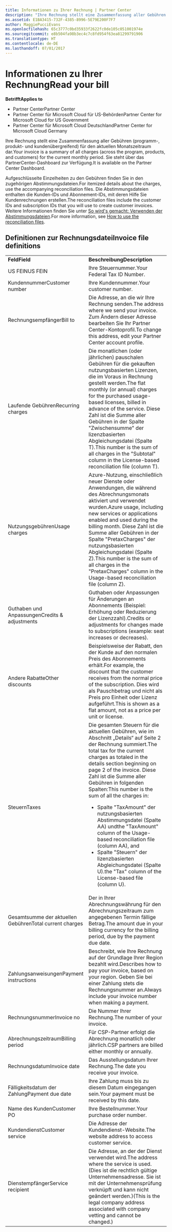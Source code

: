 ```yaml
---
title: Informationen zu Ihrer Rechnung | Partner Center
description: "Ihre Rechnung stellt eine Zusammenfassung aller Gebühren (programm-, produkt- und kundenübergreifend) für den aktuellen Monatszeitraum dar. Sie steht über das Partner Center-Dashboard zur Verfügung."
ms.assetid: E1BA3415-732F-4385-8996-5E79E200F7F7
author: MaggiePucciEvans
ms.openlocfilehash: 65c3777c0bd35933f2622fc0de105c051001974e
ms.sourcegitcommit: e8b504fa98b3ec4c7c8fd954f63ea81299791906
ms.translationtype: HT
ms.contentlocale: de-DE
ms.lasthandoff: 07/01/2017
---
```

# <a name="read-your-bill"></a><span data-ttu-id="f1561-104">Informationen zu Ihrer Rechnung</span><span class="sxs-lookup"><span data-stu-id="f1561-104">Read your bill</span></span>

**<span data-ttu-id="f1561-105">Betrifft</span><span class="sxs-lookup"><span data-stu-id="f1561-105">Applies to</span></span>**

-  <span data-ttu-id="f1561-106">Partner Center</span><span class="sxs-lookup"><span data-stu-id="f1561-106">Partner Center</span></span>
-  <span data-ttu-id="f1561-107">Partner Center für Microsoft Cloud für US-Behörden</span><span class="sxs-lookup"><span data-stu-id="f1561-107">Partner Center for Microsoft Cloud for US Government</span></span>
-  <span data-ttu-id="f1561-108">Partner Center für Microsoft Cloud Deutschland</span><span class="sxs-lookup"><span data-stu-id="f1561-108">Partner Center for Microsoft Cloud Germany</span></span>

<span data-ttu-id="f1561-109">Ihre Rechnung stellt eine Zusammenfassung aller Gebühren (programm-, produkt- und kundenübergreifend) für den aktuellen Monatszeitraum dar.</span><span class="sxs-lookup"><span data-stu-id="f1561-109">Your invoice is a summary of all charges (across the program, products, and customers) for the current monthly period.</span></span> <span data-ttu-id="f1561-110">Sie steht über das PartnerCenter-Dashboard zur Verfügung.</span><span class="sxs-lookup"><span data-stu-id="f1561-110">It is available on the Partner Center Dashboard.</span></span>

<span data-ttu-id="f1561-111">Aufgeschlüsselte Einzelheiten zu den Gebühren finden Sie in den zugehörigen Abstimmungsdateien.</span><span class="sxs-lookup"><span data-stu-id="f1561-111">For itemized details about the charges, use the accompanying reconciliation files.</span></span> <span data-ttu-id="f1561-112">Die Abstimmungsdateien enthalten die Kunden-IDs und Abonnement-IDs, mit deren Hilfe Sie Kundenrechnungen erstellen.</span><span class="sxs-lookup"><span data-stu-id="f1561-112">The reconciliation files include the customer IDs and subscription IDs that you will use to create customer invoices.</span></span> <span data-ttu-id="f1561-113">Weitere Informationen finden Sie unter [So wird's gemacht: Verwenden der Abstimmungsdateien](use-the-reconciliation-files.md).</span><span class="sxs-lookup"><span data-stu-id="f1561-113">For more information, see [How to use the reconciliation files](use-the-reconciliation-files.md).</span></span>

## <a name="invoice-file-definitions"></a><span data-ttu-id="f1561-114">Definitionen zur Rechnungsdatei</span><span class="sxs-lookup"><span data-stu-id="f1561-114">Invoice file definitions</span></span>


<table>
<colgroup>
<col width="50%" />
<col width="50%" />
</colgroup>
<tbody>
<tr class="odd">
<td><strong><span data-ttu-id="f1561-115">Feld</span><span class="sxs-lookup"><span data-stu-id="f1561-115">Field</span></span></strong></td>
<td><strong><span data-ttu-id="f1561-116">Beschreibung</span><span class="sxs-lookup"><span data-stu-id="f1561-116">Description</span></span></strong></td>
</tr>
<tr class="even">
<td><span data-ttu-id="f1561-117">US FEIN</span><span class="sxs-lookup"><span data-stu-id="f1561-117">US FEIN</span></span></td>
<td><span data-ttu-id="f1561-118">Ihre Steuernummer.</span><span class="sxs-lookup"><span data-stu-id="f1561-118">Your Federal Tax ID Number.</span></span></td>
</tr>
<tr class="odd">
<td><span data-ttu-id="f1561-119">Kundennummer</span><span class="sxs-lookup"><span data-stu-id="f1561-119">Customer number</span></span></td>
<td><span data-ttu-id="f1561-120">Ihre Kundennummer.</span><span class="sxs-lookup"><span data-stu-id="f1561-120">Your customer number.</span></span></td>
</tr>
<tr class="even">
<td><span data-ttu-id="f1561-121">Rechnungsempfänger</span><span class="sxs-lookup"><span data-stu-id="f1561-121">Bill to</span></span></td>
<td><span data-ttu-id="f1561-122">Die Adresse, an die wir Ihre Rechnung senden.</span><span class="sxs-lookup"><span data-stu-id="f1561-122">The address where we send your invoice.</span></span> <span data-ttu-id="f1561-123">Zum Ändern dieser Adresse bearbeiten Sie Ihr Partner Center-Kontoprofil.</span><span class="sxs-lookup"><span data-stu-id="f1561-123">To change this address, edit your Partner Center account profile.</span></span></td>
</tr>
<tr class="odd">
<td><span data-ttu-id="f1561-124">Laufende Gebühren</span><span class="sxs-lookup"><span data-stu-id="f1561-124">Recurring charges</span></span></td>
<td><span data-ttu-id="f1561-125">Die monatlichen (oder jährlichen) pauschalen Gebühren für die gekauften nutzungsbasierten Lizenzen, die im Voraus in Rechnung gestellt werden.</span><span class="sxs-lookup"><span data-stu-id="f1561-125">The flat monthly (or annual) charges for the purchased usage-based licenses, billed in advance of the service.</span></span> <span data-ttu-id="f1561-126">Diese Zahl ist die Summe aller Gebühren in der Spalte &quot;Zwischensumme&quot; der lizenzbasierten Abgleichungsdatei (Spalte T).</span><span class="sxs-lookup"><span data-stu-id="f1561-126">This number is the sum of all charges in the &quot;Subtotal&quot; column in the License-based reconciliation file (column T).</span></span></td>
</tr>
<tr class="even">
<td><span data-ttu-id="f1561-127">Nutzungsgebühren</span><span class="sxs-lookup"><span data-stu-id="f1561-127">Usage charges</span></span></td>
<td><span data-ttu-id="f1561-128">Azure-Nutzung, einschließlich neuer Dienste oder Anwendungen, die während des Abrechnungsmonats aktiviert und verwendet wurden.</span><span class="sxs-lookup"><span data-stu-id="f1561-128">Azure usage, including new services or applications enabled and used during the billing month.</span></span> <span data-ttu-id="f1561-129">Diese Zahl ist die Summe aller Gebühren in der Spalte &quot;PretaxCharges&quot; der nutzungsbasierten Abgleichungsdatei (Spalte Z).</span><span class="sxs-lookup"><span data-stu-id="f1561-129">This number is the sum of all charges in the &quot;PretaxCharges&quot; column in the Usage-based reconciliation file (column Z).</span></span></td>
</tr>
<tr class="odd">
<td><span data-ttu-id="f1561-130">Guthaben und Anpassungen</span><span class="sxs-lookup"><span data-stu-id="f1561-130">Credits &amp; adjustments</span></span></td>
<td><span data-ttu-id="f1561-131">Guthaben oder Anpassungen für Änderungen an Abonnements (Beispiel: Erhöhung oder Reduzierung der Lizenzzahl).</span><span class="sxs-lookup"><span data-stu-id="f1561-131">Credits or adjustments for changes made to subscriptions (example: seat increases or decreases).</span></span></td>
</tr>
<tr class="even">
<td><span data-ttu-id="f1561-132">Andere Rabatte</span><span class="sxs-lookup"><span data-stu-id="f1561-132">Other discounts</span></span></td>
<td><span data-ttu-id="f1561-133">Beispielsweise der Rabatt, den der Kunde auf den normalen Preis des Abonnements erhält.</span><span class="sxs-lookup"><span data-stu-id="f1561-133">For example, the discount that the customer receives from the normal price of the subscription.</span></span> <span data-ttu-id="f1561-134">Dies wird als Pauschbetrag und nicht als Preis pro Einheit oder Lizenz aufgeführt.</span><span class="sxs-lookup"><span data-stu-id="f1561-134">This is shown as a flat amount, not as a price per unit or license.</span></span></td>
</tr>
<tr class="odd">
<td><span data-ttu-id="f1561-135">Steuern</span><span class="sxs-lookup"><span data-stu-id="f1561-135">Taxes</span></span></td>
<td><span data-ttu-id="f1561-136">Die gesamten Steuern für die aktuellen Gebühren, wie im Abschnitt „Details“ auf Seite 2 der Rechnung summiert.</span><span class="sxs-lookup"><span data-stu-id="f1561-136">The total tax for the current charges as totaled in the details section beginning on page 2 of the invoice.</span></span> <span data-ttu-id="f1561-137">Diese Zahl ist die Summe aller Gebühren in folgenden Spalten:</span><span class="sxs-lookup"><span data-stu-id="f1561-137">This number is the sum of all the charges in:</span></span>
<ul>
<li><span data-ttu-id="f1561-138">Spalte &quot;TaxAmount&quot; der nutzungsbasierten Abstimmungsdatei (Spalte AA) und</span><span class="sxs-lookup"><span data-stu-id="f1561-138">the &quot;TaxAmount&quot; column of the Usage-based reconciliation file (column AA), and</span></span></li>
<li><span data-ttu-id="f1561-139">Spalte &quot;Steuern&quot; der lizenzbasierten Abgleichungsdatei (Spalte U).</span><span class="sxs-lookup"><span data-stu-id="f1561-139">the &quot;Tax&quot; column of the License-based file (column U).</span></span></li>
</ul></td>
</tr>
<tr class="even">
<td><span data-ttu-id="f1561-140">Gesamtsumme der aktuellen Gebühren</span><span class="sxs-lookup"><span data-stu-id="f1561-140">Total current charges</span></span></td>
<td><span data-ttu-id="f1561-141">Der in Ihrer Abrechnungswährung für den Abrechnungszeitraum zum angegebenen Termin fällige Betrag.</span><span class="sxs-lookup"><span data-stu-id="f1561-141">The amount due in your billing currency for the billing period, due by the payment due date.</span></span></td>
</tr>
<tr class="odd">
<td><span data-ttu-id="f1561-142">Zahlungsanweisungen</span><span class="sxs-lookup"><span data-stu-id="f1561-142">Payment instructions</span></span></td>
<td><span data-ttu-id="f1561-143">Beschreibt, wie Ihre Rechnung auf der Grundlage Ihrer Region bezahlt wird.</span><span class="sxs-lookup"><span data-stu-id="f1561-143">Describes how to pay your invoice, based on your region.</span></span> <span data-ttu-id="f1561-144">Geben Sie bei einer Zahlung stets die Rechnungsnummer an.</span><span class="sxs-lookup"><span data-stu-id="f1561-144">Always include your invoice number when making a payment.</span></span></td>
</tr>
<tr class="even">
<td><span data-ttu-id="f1561-145">Rechnungsnummer</span><span class="sxs-lookup"><span data-stu-id="f1561-145">Invoice no</span></span></td>
<td><span data-ttu-id="f1561-146">Die Nummer Ihrer Rechnung.</span><span class="sxs-lookup"><span data-stu-id="f1561-146">The number of your invoice.</span></span></td>
</tr>
<tr class="odd">
<td><span data-ttu-id="f1561-147">Abrechnungszeitraum</span><span class="sxs-lookup"><span data-stu-id="f1561-147">Billing period</span></span></td>
<td><span data-ttu-id="f1561-148">Für CSP-Partner erfolgt die Abrechnung monatlich oder jährlich.</span><span class="sxs-lookup"><span data-stu-id="f1561-148">CSP partners are billed either monthly or annually.</span></span></td>
</tr>
<tr class="even">
<td><span data-ttu-id="f1561-149">Rechnungsdatum</span><span class="sxs-lookup"><span data-stu-id="f1561-149">Invoice date</span></span></td>
<td><span data-ttu-id="f1561-150">Das Ausstellungsdatum Ihrer Rechnung.</span><span class="sxs-lookup"><span data-stu-id="f1561-150">The date you receive your invoice.</span></span></td>
</tr>
<tr class="odd">
<td><span data-ttu-id="f1561-151">Fälligkeitsdatum der Zahlung</span><span class="sxs-lookup"><span data-stu-id="f1561-151">Payment due date</span></span></td>
<td><span data-ttu-id="f1561-152">Ihre Zahlung muss bis zu diesem Datum eingegangen sein.</span><span class="sxs-lookup"><span data-stu-id="f1561-152">Your payment must be received by this date.</span></span></td>
</tr>
<tr class="even">
<td><span data-ttu-id="f1561-153">Name des Kunden</span><span class="sxs-lookup"><span data-stu-id="f1561-153">Customer PO</span></span></td>
<td><span data-ttu-id="f1561-154">Ihre Bestellnummer.</span><span class="sxs-lookup"><span data-stu-id="f1561-154">Your purchase order number.</span></span></td>
</tr>
<tr class="odd">
<td><span data-ttu-id="f1561-155">Kundendienst</span><span class="sxs-lookup"><span data-stu-id="f1561-155">Customer service</span></span></td>
<td><span data-ttu-id="f1561-156">Die Adresse der Kundendienst-Website.</span><span class="sxs-lookup"><span data-stu-id="f1561-156">The website address to access customer service.</span></span></td>
</tr>
<tr class="even">
<td><span data-ttu-id="f1561-157">Dienstempfänger</span><span class="sxs-lookup"><span data-stu-id="f1561-157">Service recipient</span></span></td>
<td><span data-ttu-id="f1561-158">Die Adresse, an der der Dienst verwendet wird.</span><span class="sxs-lookup"><span data-stu-id="f1561-158">The address where the service is used.</span></span> <span data-ttu-id="f1561-159">(Dies ist die rechtlich gültige Unternehmensadresse. Sie ist mit der Unternehmensprüfung verknüpft und kann nicht geändert werden.)</span><span class="sxs-lookup"><span data-stu-id="f1561-159">(This is the legal company address associated with company vetting and cannot be changed.)</span></span></td>
</tr>
</tbody>
</table>

 

 

 



